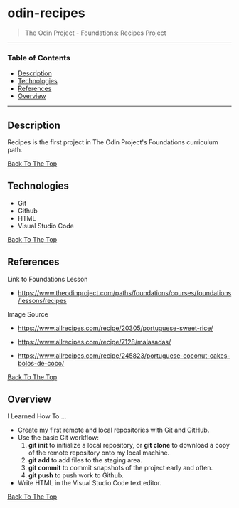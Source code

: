# odin-recipes

> The Odin Project - Foundations: Recipes Project

---

### Table of Contents

- [Description](#description)
- [Technologies](#technologies)
- [References](#references)
- [Overview](#overview)

---

## Description

Recipes is the first project in The Odin Project's Foundations curriculum path.

[Back To The Top](#odin-recipes)

## Technologies

- Git
- Github
- HTML
- Visual Studio Code

[Back To The Top](#odin-recipes)

## References

Link to Foundations Lesson
- https://www.theodinproject.com/paths/foundations/courses/foundations/lessons/recipes

Image Source
- https://www.allrecipes.com/recipe/20305/portuguese-sweet-rice/

- https://www.allrecipes.com/recipe/7128/malasadas/

- https://www.allrecipes.com/recipe/245823/portuguese-coconut-cakes-bolos-de-coco/

[Back To The Top](#odin-recipes)

## Overview

I Learned How To ...
- Create my first remote and local repositories with Git and GitHub.
- Use the basic Git workflow: 
  1. **git init** to initialize a local repository, or **git clone** to download a copy of the remote repository onto my local machine.
  1. **git add** to add files to the staging area.
  1. **git commit** to commit snapshots of the project early and often.
  1. **git push** to push work to Github.
- Write HTML in the Visual Studio Code text editor.

[Back To The Top](#odin-recipes)